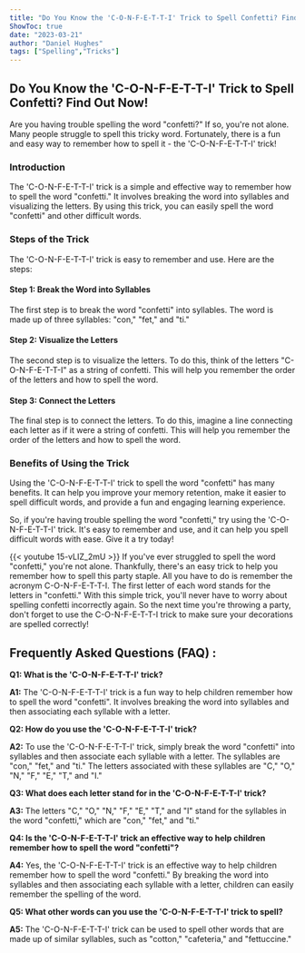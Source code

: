 ```yaml
---
title: "Do You Know the 'C-O-N-F-E-T-T-I' Trick to Spell Confetti? Find Out Now!"
ShowToc: true 
date: "2023-03-21"
author: "Daniel Hughes" 
tags: ["Spelling","Tricks"]
---
```

<h2>Do You Know the 'C-O-N-F-E-T-T-I' Trick to Spell Confetti? Find Out Now!</h2>

Are you having trouble spelling the word "confetti?" If so, you're not alone. Many people struggle to spell this tricky word. Fortunately, there is a fun and easy way to remember how to spell it - the 'C-O-N-F-E-T-T-I' trick! 

<h3>Introduction</h3>

The 'C-O-N-F-E-T-T-I' trick is a simple and effective way to remember how to spell the word "confetti." It involves breaking the word into syllables and visualizing the letters. By using this trick, you can easily spell the word "confetti" and other difficult words.

<h3>Steps of the Trick</h3>

The 'C-O-N-F-E-T-T-I' trick is easy to remember and use. Here are the steps: 

<h4>Step 1: Break the Word into Syllables</h4>

The first step is to break the word "confetti" into syllables. The word is made up of three syllables: "con," "fet," and "ti." 

<h4>Step 2: Visualize the Letters</h4>

The second step is to visualize the letters. To do this, think of the letters "C-O-N-F-E-T-T-I" as a string of confetti. This will help you remember the order of the letters and how to spell the word.

<h4>Step 3: Connect the Letters</h4>

The final step is to connect the letters. To do this, imagine a line connecting each letter as if it were a string of confetti. This will help you remember the order of the letters and how to spell the word.

<h3>Benefits of Using the Trick</h3>

Using the 'C-O-N-F-E-T-T-I' trick to spell the word "confetti" has many benefits. It can help you improve your memory retention, make it easier to spell difficult words, and provide a fun and engaging learning experience. 

So, if you're having trouble spelling the word "confetti," try using the 'C-O-N-F-E-T-T-I' trick. It's easy to remember and use, and it can help you spell difficult words with ease. Give it a try today!

{{< youtube 15-vLIZ_2mU >}} 
If you've ever struggled to spell the word "confetti," you're not alone. Thankfully, there's an easy trick to help you remember how to spell this party staple. All you have to do is remember the acronym C-O-N-F-E-T-T-I. The first letter of each word stands for the letters in "confetti." With this simple trick, you'll never have to worry about spelling confetti incorrectly again. So the next time you're throwing a party, don't forget to use the C-O-N-F-E-T-T-I trick to make sure your decorations are spelled correctly!

## Frequently Asked Questions (FAQ) :
**Q1: What is the 'C-O-N-F-E-T-T-I' trick?**

**A1:** The 'C-O-N-F-E-T-T-I' trick is a fun way to help children remember how to spell the word "confetti". It involves breaking the word into syllables and then associating each syllable with a letter.

**Q2: How do you use the 'C-O-N-F-E-T-T-I' trick?**

**A2:** To use the 'C-O-N-F-E-T-T-I' trick, simply break the word "confetti" into syllables and then associate each syllable with a letter. The syllables are "con," "fet," and "ti." The letters associated with these syllables are "C," "O," "N," "F," "E," "T," and "I."

**Q3: What does each letter stand for in the 'C-O-N-F-E-T-T-I' trick?**

**A3:** The letters "C," "O," "N," "F," "E," "T," and "I" stand for the syllables in the word "confetti," which are "con," "fet," and "ti."

**Q4: Is the 'C-O-N-F-E-T-T-I' trick an effective way to help children remember how to spell the word "confetti"?**

**A4:** Yes, the 'C-O-N-F-E-T-T-I' trick is an effective way to help children remember how to spell the word "confetti." By breaking the word into syllables and then associating each syllable with a letter, children can easily remember the spelling of the word.

**Q5: What other words can you use the 'C-O-N-F-E-T-T-I' trick to spell?**

**A5:** The 'C-O-N-F-E-T-T-I' trick can be used to spell other words that are made up of similar syllables, such as "cotton," "cafeteria," and "fettuccine."





